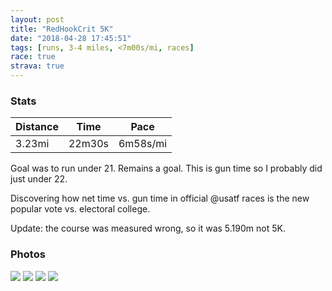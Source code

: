 ```yaml
---
layout: post
title: "RedHookCrit 5K"
date: "2018-04-28 17:45:51"
tags: [runs, 3-4 miles, <7m00s/mi, races]
race: true
strava: true
---
```


### Stats

| Distance | Time | Pace |
|----------|------|------|
|3.23mi|22m30s|6m58s/mi|

Goal was to run under 21. Remains a goal. This is gun time so I probably did just under 22.

Discovering how net time vs. gun time in official @usatf races is the new popular vote vs. electoral college.

Update: the course was measured wrong, so it was 5.190m not 5K.

### Photos
<img src='https://dgtzuqphqg23d.cloudfront.net/Ll0gTkI1yF-P_2TmAPdmY8KJ9LmocnPbjQzogUbb6lU-431x768.jpg'>

<img src='https://dgtzuqphqg23d.cloudfront.net/2Sn5-mqhS0qekvbLiEsV1JX7mYOXL9ksU0rU6wLGS9g-576x768.jpg'>

<img src='https://dgtzuqphqg23d.cloudfront.net/g0sXAXHwm1Xpq38C3IGqPeS7_z5WWqAC1Wd0RxNf1c4-768x206.jpg'>

<img src='https://dgtzuqphqg23d.cloudfront.net/HaIGf8ku69yBUs2t6-2hW78GhZ2GvsuZqAuqYKCDi_o-431x768.jpg'>
